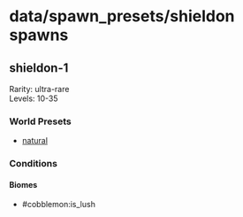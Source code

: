 # data/spawn_presets/shieldon spawns  
  
## shieldon-1  
Rarity: ultra-rare  
Levels: 10-35  
  
### World Presets  
* [natural](/data/world_presets/natural.md)  
  
### Conditions  
  
#### Biomes  
  * #cobblemon:is_lush
  
